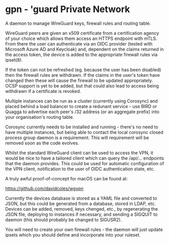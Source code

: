 # gpn - 'guard Private Network

A daemon to manage WireGuard keys, firewall rules and routing table.

WireGuard peers are given an x509 certificate from a certification
agency of your choice which allows them access an HTTPS endpoint with
mTLS. From there the user can authenticate via an OIDC provider
(tested with Microsoft Azure AD and Keycloak) and, dependent on the
claims returned in the access token, the device is added to the
appropriate firewall rules via ipset(8).

If the token can not be refreshed (eg. because the user has been
disabled) then the firewall rules are withdrawn. If the claims in the
user's token have changed then these will cause the firewall to be
updated appropriately. OCSP support is yet to be added, but that could
also lead to access being withdrawn if a certificate is revoked.

Multiple instances can be run as a cluster (currently using Corosync)
and placed behind a load balancer to create a redunant service - use
BIRD or Quagga to advertise each peer's /32 address (or an aggregate
prefix) into your organisation's routing table.

Corosync currently needs to be installed and running - there's no need
to have multiple instances, but being able to contact the local
corosync closed process group daemon is a requirement. This will
requirement will be removed soon as the code evolves.

Whilst the standard WireGuard client can be used to access the VPN, it
would be nice to have a tailored client which can query the
/api/... endpoints that the daemon provides. This could be used for
automatic configuration of the VPN client, notification to the user of
OIDC authentication state, etc.

A truly awful proof-of-concept for macOS can be found at:

https://github.com/davidcoles/wgvpn

Currently the devices database is stored as a YAML file and converted
to JSON, but this could be generated from a database, stored in LDAP,
etc.  Devices can be added, removed, keys chenged, etc., by
regenerating the JSON file, deploying to instances if necessary, and
sending a SIGQUIT to daemon (this should probably be changed to SIGUSR2).

You will need to create your own firewall rules - the daemon will just
update ipsets which you should define and incorporate into your
ruleset.
